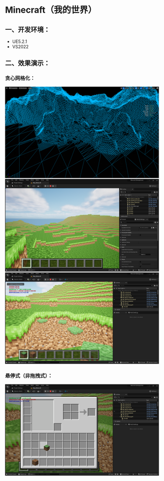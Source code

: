 # Minecraft（我的世界）



## 一、开发环境：

- UE5.2.1
- VS2022

## 二、效果演示：

### 贪心网格化：
<img src="docs/GreedyMeshing.png" alt="本地路径" style="zoom:50%;" />

<img src="docs/Snipaste_2024-06-13_12-21-45.png" alt="本地路径" style="zoom:50%;" />

<img src="docs/Snipaste_2024-09-30_19-33-55.png" alt="本地路径" style="zoom:50%;" />

### 悬停式（非拖拽式）：
<img src="docs/Snipaste_2024-09-30_19-34-20.png" alt="本地路径" style="zoom:50%;" />